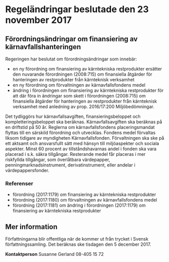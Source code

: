 # Regeländringar beslutade den 23 november 2017

## Förordningsändringar om finansiering av kärnavfallshanteringen

Regeringen har beslutat om förordningsändringar som innebär:

* en ny förordning om finansiering av kärntekniska restprodukter ersätter den nuvarande förordningen (2008:715) om finansiella åtgärder för hanteringen av restprodukter från kärnteknisk verksamhet
* en ny förordning om förvaltningen av kärnavfallsfondens medel
* ändring i förordningen om finansiering av kärntekniska restprodukter för att där föra in ändringar som skett i förordningen (2008:715) om finansiella åtgärder för hanteringen av restprodukter från kärnteknisk verksamhet med anledning av prop. 2016/17:200 Miljöbedömningar.

Det tydliggörs hur kärnavfallsavgiften, finansieringsbeloppet och kompletteringsbeloppet ska beräknas. Kärnavfallsavgiften ska beräknas på en driftstid på 50 år. Reglerna om kärnavfallsfondens placeringsmandat flyttas till en särskild förordning och utvecklas. Fondens medel förvaltas liksom tidigare av myndigheten Kärnavfallsfonden. Förvaltningen ska ske på ett aktsamt och ansvarsfullt sätt med hänsyn till miljöaspekter och sociala aspekter. Minst 60 procent av tillståndshavarnas andel i fonden ska vara placerad i s.k. säkra tillgångar. Resterande medel får placeras i mer riskfyllda tillgångar, som överlåtbara värdepapper, penningmarknadsinstrument, derivatinstrument, eller andelar i värdepappersfonder.

### Referenser

* förordning (2017:1179) om finansiering av kärntekniska restprodukter
* förordning (2017:1180) om förvaltningen av kärnavfallsfondens medel
* förordning (2017:1181) om ändring i förordningen (2017:1179) om finansiering av kärntekniska restprodukter

## Mer information

Författningarna blir offentliga när de kommer ut från trycket i Svensk författningssamling. Det beräknas ske tisdagen den 5 december 2017.

**Kontaktperson**
Susanne Gerland 08-405 15 72

